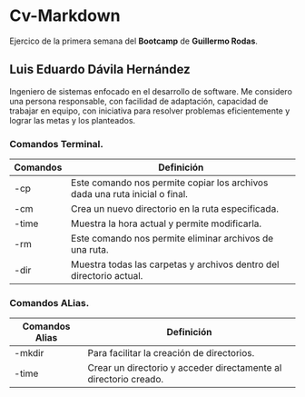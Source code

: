 # Cv-Markdown

Ejercico de la primera semana del **Bootcamp** de **Guillermo Rodas**.

## Luis Eduardo Dávila Hernández
Ingeniero de sistemas enfocado en el desarrollo de software. Me considero una persona responsable,  con facilidad de adaptación, capacidad de trabajar en equipo, con iniciativa para resolver problemas eficientemente y lograr las metas y los  planteados.
 
 ### Comandos Terminal.

| Comandos | Definición |
|----------|----------|
| -cp   | Este comando nos permite copiar los archivos dada una ruta  inicial o final.  |
| -cm   | Crea un nuevo directorio en la ruta especificada.  | 
| -time | Muestra la hora actual y permite modificarla.   | 
| -rm   | Este comando nos permite eliminar archivos de una ruta.   | 
| -dir  | Muestra todas las carpetas y archivos dentro del directorio actual.  | 


### Comandos ALias.

| Comandos Alias | Definición |
|----------------|------------|
| -mkdir | Para facilitar la creación de directorios.  | 
| -time | Crear un directorio y acceder directamente al directorio creado.  | 




